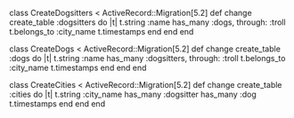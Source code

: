 class CreateDogsitters < ActiveRecord::Migration[5.2]
  def change
    create_table :dogsitters do |t|
      t.string :name
      has_many :dogs, through: :troll
      t.belongs_to :city_name
      t.timestamps
    end
  end
end




class CreateDogs < ActiveRecord::Migration[5.2]
  def change
    create_table :dogs do |t|
      t.string :name
      has_many :dogsitters, through: :troll
      t.belongs_to :city_name
      t.timestamps
    end
  end
end


class CreateCities < ActiveRecord::Migration[5.2]
  def change
    create_table :cities do |t|
      t.string :city_name
      has_many :dogsitter
      has_many :dog
      t.timestamps
    end
  end
end